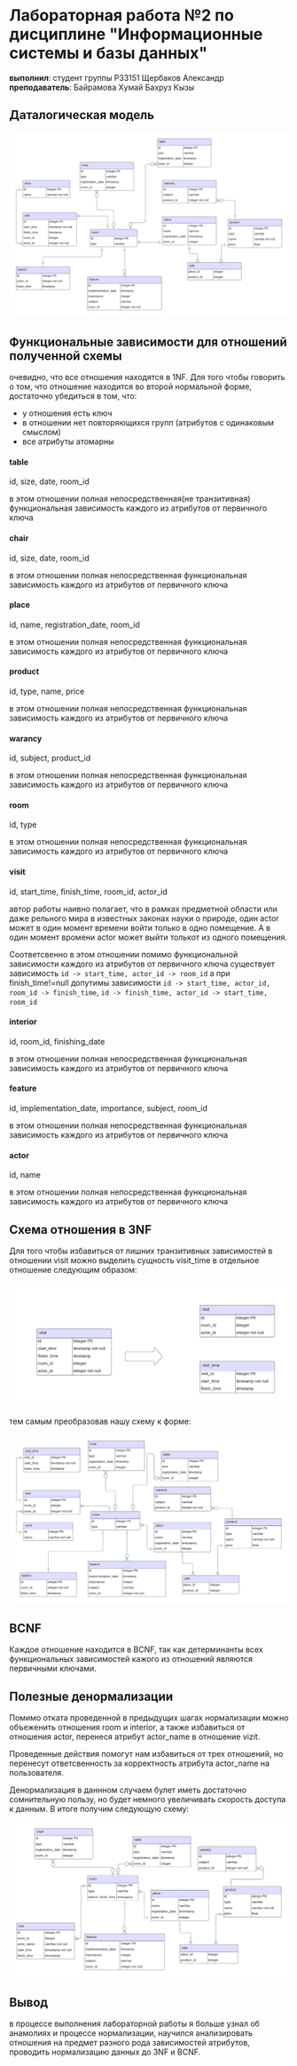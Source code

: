 # Лабораторная работа №2 по дисциплине "Информационные системы и базы данных"
**выполнил**: студент группы P33151 Щербаков Александр \
**преподаватель**: Байрамова Хумай Бахруз Кызы 


## Даталогическая модель

![datalogical_model](images/datalogical.png)

## Функциональные зависимости для отношений полученной схемы

очевидно, что все отношения находятся в 1NF. Для того чтобы говорить о том, что отношение находится во второй нормальной форме, достаточно убедиться в том, что:
 - у отношения есть ключ
 - в отношении нет повторяющихся групп (атрибутов с одинаковым смыслом)
 - все атрибуты атомарны

#### table
id, size, date, room_id

в этом отношении полная непосредственная(не транзитивная) функциональная зависимость каждого из атрибутов от первичного ключа

#### chair
id, size, date, room_id

в этом отношении полная непосредственная функциональная зависимость каждого из атрибутов от первичного ключа

#### place
id, name, registration_date, room_id

в этом отношении полная непосредственная функциональная зависимость каждого из атрибутов от первичного ключа

#### product
id, type, name, price

в этом отношении полная непосредственная функциональная зависимость каждого из атрибутов от первичного ключа

#### warancy
id, subject, product_id

в этом отношении полная непосредственная функциональная зависимость каждого из атрибутов от первичного ключа

#### room
id, type

в этом отношении полная непосредственная функциональная зависимость каждого из атрибутов от первичного ключа

#### visit
id, start_time, finish_time, room_id, actor_id

автор работы наивно полагает, что в рамках предметной области или даже рельного мира в известных законах науки о природе, один actor может в один момент времени войти только в одно помещение. А в один момент вромени actor может выйти толькот из одного помещения.

Соответсвенно в этом отношении помимо функциональной зависимости каждого из атрибутов от первичного ключа существует зависимость `id -> start_time, actor_id -> room_id`
а при finish_time!=null допутимы зависимости `id -> start_time, actor_id, room_id -> finish_time`, `id -> finish_time, actor_id -> start_time, room_id`

#### interior
id, room_id, finishing_date

в этом отношении полная непосредственная функциональная зависимость каждого из атрибутов от первичного ключа

#### feature
id, implementation_date, importance, subject, room_id

в этом отношении полная непосредственная функциональная зависимость каждого из атрибутов от первичного ключа

#### actor
id, name

в этом отношении полная непосредственная функциональная зависимость каждого из атрибутов от первичного ключа


## Схема отношения в 3NF 

Для того чтобы избавиться от лишних транзитивных зависимостей в отношении visit можно выделить сущность visit_time в отдельное отношение следующим образом:

![3NF](images/3NF.png)

тем самым преобразовав нашу схему к форме:

![NormalForm](images/NormalForm.png)

## BCNF

Каждое отношение находится в BCNF, так как детерминанты всех функциональных зависимостей кажого из отношений являются первичными ключами.

## Полезные денормализации

Помимо отката проведенной в предыдущих шагах нормализации можно объеженить отношения room и interior, а также избавиться от отношения actor, перенеся атрибут actor_name в отношение vizit.

Проведенные действия помогут нам избавиться от трех отношений, но перенесут ответсвенность за корректность атрибута actor_name на пользователя.

Денормализация в даннном случаем булет иметь достаточно сомнительную пользу, но будет немного увеличивать скорость доступа к данным. В итоге получим следующую схему:

![denormilized](images/denormilized.png)

## Вывод

в процессе выполнения лабораторной работы я больше узнал об анамолиях и процессе нормализации, научился анализировать отношения на предмет разного рода зависимостей атрибутов, проводить нормализацию данных до 3NF и BCNF. 

